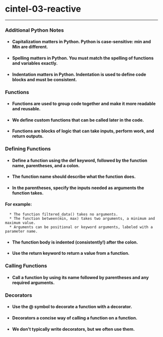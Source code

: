 # cintel-03-reactive
--------

### Additional Python Notes
* #### Capitalization matters in Python. Python is case-sensitive: min and Min are different.
* #### Spelling matters in Python. You must match the spelling of functions and variables exactly.
* #### Indentation matters in Python. Indentation is used to define code blocks and must be consistent.

### Functions
* #### Functions are used to group code together and make it more readable and reusable.
* #### We define custom functions that can be called later in the code.
* #### Functions are blocks of logic that can take inputs, perform work, and return outputs.

### Defining Functions
* #### Define a function using the def keyword, followed by the function name, parentheses, and a colon. 
* #### The function name should describe what the function does.
* #### In the parentheses, specify the inputs needed as arguments the function takes.

#### For example:
      * The function filtered_data() takes no arguments.
      * The function between(min, max) takes two arguments, a minimum and maximum value.
      * Arguments can be positional or keyword arguments, labeled with a parameter name.

* #### The function body is indented (consistently!) after the colon. 
* #### Use the return keyword to return a value from a function.

### Calling Functions
* #### Call a function by using its name followed by parentheses and any required arguments.  

### Decorators
* #### Use the @ symbol to decorate a function with a decorator.
* #### Decorators a concise way of calling a function on a function.
* #### We don't typically write decorators, but we often use them.
